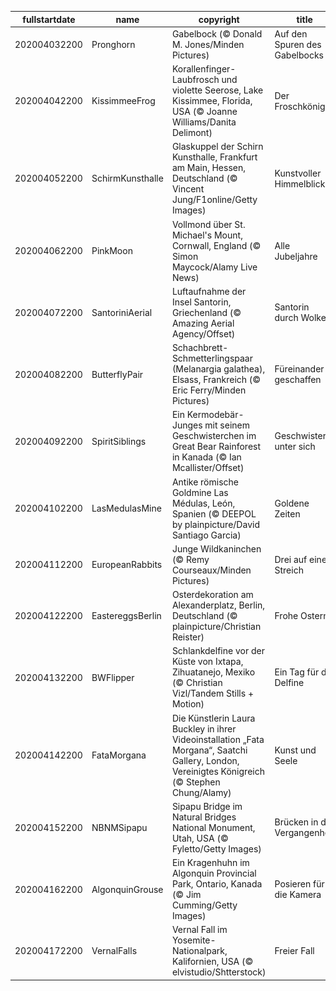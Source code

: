 |fullstartdate|name|copyright|title|image|
|--|--|--|--|--|
202004032200|Pronghorn|Gabelbock (© Donald M. Jones/Minden Pictures)|Auf den Spuren des Gabelbocks|![](/de-DE/2020/04/202004032200Pronghorn.jpg)|
202004042200|KissimmeeFrog|Korallenfinger-Laubfrosch und violette Seerose, Lake Kissimmee, Florida, USA (© Joanne Williams/Danita Delimont)|Der Froschkönig?|![](/de-DE/2020/04/202004042200KissimmeeFrog.jpg)|
202004052200|SchirmKunsthalle|Glaskuppel der Schirn Kunsthalle, Frankfurt am Main, Hessen, Deutschland (© Vincent Jung/F1online/Getty Images)|Kunstvoller Himmelblick|![](/de-DE/2020/04/202004052200SchirmKunsthalle.jpg)|
202004062200|PinkMoon|Vollmond über St. Michael's Mount, Cornwall, England (© Simon Maycock/Alamy Live News)|Alle Jubeljahre|![](/de-DE/2020/04/202004062200PinkMoon.jpg)|
202004072200|SantoriniAerial|Luftaufnahme der Insel Santorin, Griechenland (© Amazing Aerial Agency/Offset)|Santorin durch Wolken|![](/de-DE/2020/04/202004072200SantoriniAerial.jpg)|
202004082200|ButterflyPair|Schachbrett-Schmetterlingspaar (Melanargia galathea), Elsass, Frankreich (© Eric Ferry/Minden Pictures)|Füreinander geschaffen|![](/de-DE/2020/04/202004082200ButterflyPair.jpg)|
202004092200|SpiritSiblings|Ein Kermodebär-Junges mit seinem Geschwisterchen im Great Bear Rainforest in Kanada (© Ian Mcallister/Offset)|Geschwister unter sich|![](/de-DE/2020/04/202004092200SpiritSiblings.jpg)|
202004102200|LasMedulasMine|Antike römische Goldmine Las Médulas, León, Spanien (© DEEPOL by plainpicture/David Santiago Garcia)|Goldene Zeiten|![](/de-DE/2020/04/202004102200LasMedulasMine.jpg)|
202004112200|EuropeanRabbits|Junge Wildkaninchen (© Remy Courseaux/Minden Pictures)|Drei auf einen Streich|![](/de-DE/2020/04/202004112200EuropeanRabbits.jpg)|
202004122200|EastereggsBerlin|Osterdekoration am Alexanderplatz, Berlin, Deutschland (© plainpicture/Christian Reister)|Frohe Ostern!|![](/de-DE/2020/04/202004122200EastereggsBerlin.jpg)|
202004132200|BWFlipper|Schlankdelfine vor der Küste von Ixtapa, Zihuatanejo, Mexiko (© Christian Vizl/Tandem Stills + Motion)|Ein Tag für die Delfine|![](/de-DE/2020/04/202004132200BWFlipper.jpg)|
202004142200|FataMorgana|Die Künstlerin Laura Buckley in ihrer Videoinstallation „Fata Morgana“, Saatchi Gallery, London, Vereinigtes Königreich (© Stephen Chung/Alamy)|Kunst und Seele|![](/de-DE/2020/04/202004142200FataMorgana.jpg)|
202004152200|NBNMSipapu|Sipapu Bridge im Natural Bridges National Monument, Utah, USA (© Fyletto/Getty Images)|Brücken in die Vergangenheit|![](/de-DE/2020/04/202004152200NBNMSipapu.jpg)|
202004162200|AlgonquinGrouse|Ein Kragenhuhn im Algonquin Provincial Park, Ontario, Kanada (© Jim Cumming/Getty Images)|Posieren für die Kamera|![](/de-DE/2020/04/202004162200AlgonquinGrouse.jpg)|
202004172200|VernalFalls|Vernal Fall im Yosemite-Nationalpark, Kalifornien, USA (© elvistudio/Shtterstock)|Freier Fall|![](/de-DE/2020/04/202004172200VernalFalls.jpg)|
